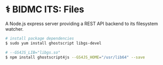 # ⚕️ BIDMC ITS: Files

A Node.js express server providing a REST API backend to its filesystem watcher.

``` bash
# install package dependencies
$ sudo yum install ghostscript libgs-devel

# --GS4JS_LIB="libgs.so"
$ npm install ghostscript4js --GS4JS_HOME="/usr/lib64" --save
```
